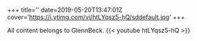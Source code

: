 +++
title=''
date=2019-05-20T13:47:01Z
cover='https://i.ytimg.com/vi/htLYqsz5-hQ/sddefault.jpg'
+++

All content belongs to GlennBeck.
{{< youtube htLYqsz5-hQ >}}
